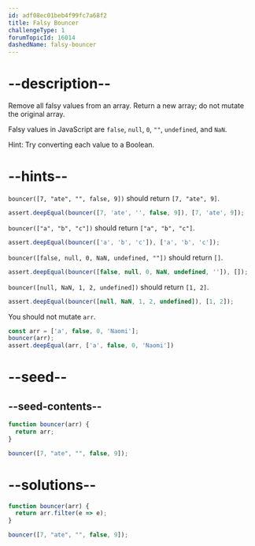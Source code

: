 ```yaml
---
id: adf08ec01beb4f99fc7a68f2
title: Falsy Bouncer
challengeType: 1
forumTopicId: 16014
dashedName: falsy-bouncer
---
```


# --description--

Remove all falsy values from an array. Return a new array; do not mutate the original array.

Falsy values in JavaScript are `false`, `null`, `0`, `""`, `undefined`, and `NaN`.

Hint: Try converting each value to a Boolean.

# --hints--

`bouncer([7, "ate", "", false, 9])` should return `[7, "ate", 9]`.

```js
assert.deepEqual(bouncer([7, 'ate', '', false, 9]), [7, 'ate', 9]);
```

`bouncer(["a", "b", "c"])` should return `["a", "b", "c"]`.

```js
assert.deepEqual(bouncer(['a', 'b', 'c']), ['a', 'b', 'c']);
```

`bouncer([false, null, 0, NaN, undefined, ""])` should return `[]`.

```js
assert.deepEqual(bouncer([false, null, 0, NaN, undefined, '']), []);
```

`bouncer([null, NaN, 1, 2, undefined])` should return `[1, 2]`.

```js
assert.deepEqual(bouncer([null, NaN, 1, 2, undefined]), [1, 2]);
```

You should not mutate `arr`.

```js
const arr = ['a', false, 0, 'Naomi'];
bouncer(arr);
assert.deepEqual(arr, ['a', false, 0, 'Naomi'])
```
# --seed--

## --seed-contents--

```js
function bouncer(arr) {
  return arr;
}

bouncer([7, "ate", "", false, 9]);
```

# --solutions--

```js
function bouncer(arr) {
  return arr.filter(e => e);
}

bouncer([7, "ate", "", false, 9]);
```
